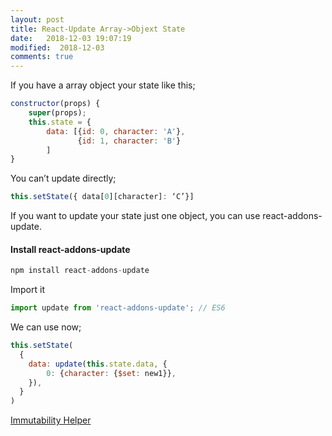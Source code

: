 ```yaml
---
layout: post
title: React-Update Array->Objext State
date:   2018-12-03 19:07:19
modified:  2018-12-03
comments: true
---
```


If you have a array object your state like this;

```javascript
constructor(props) {
    super(props);
    this.state = {
        data: [{id: 0, character: 'A'},
               {id: 1, character: 'B'}
        ]
}
```

You can’t update directly;
```javascript
this.setState({ data[0][character]: ‘C’}]
```

If you want to update your state just one object, you can use react-addons-update.

#### Install react-addons-update

```javascript
npm install react-addons-update
```

Import it
```javascript
import update from 'react-addons-update'; // ES6
```

We can use now;

```javascript
this.setState(
  {
    data: update(this.state.data, {
        0: {character: {$set: new1}},
    }),
  }
)
```

[Immutability Helper](http://reactjs.org/docs/update.html)

